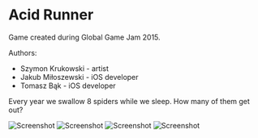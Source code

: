 # Acid Runner
Game created during Global Game Jam 2015.

Authors:
* Szymon Krukowski - artist
* Jakub Miłoszewski - iOS developer
* Tomasz Bąk - iOS developer

Every year we swallow 8 spiders while we sleep. How many of them get out?

![Screenshot](https://raw.githubusercontent.com/tomaszbak/GGJ-2015-Lodz/master/screenshots/screenshot_1.PNG)
![Screenshot](https://raw.githubusercontent.com/tomaszbak/GGJ-2015-Lodz/master/screenshots/screenshot_2.PNG)
![Screenshot](https://raw.githubusercontent.com/tomaszbak/GGJ-2015-Lodz/master/screenshots/screenshot_3.PNG)
![Screenshot](https://raw.githubusercontent.com/tomaszbak/GGJ-2015-Lodz/master/screenshots/screenshot_4.PNG)
